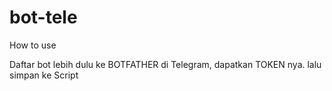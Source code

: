 # bot-tele

How to use

Daftar bot lebih dulu ke BOTFATHER di Telegram, dapatkan TOKEN nya. lalu simpan ke Script
